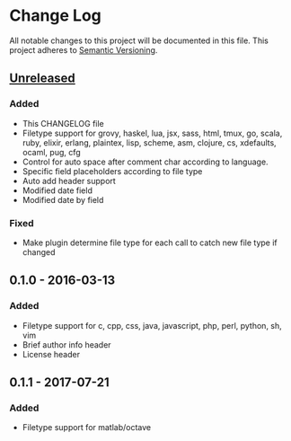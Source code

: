 # Change Log
All notable changes to this project will be documented in this file.
This project adheres to [Semantic Versioning](http://semver.org/).

## [Unreleased]
### Added
- This CHANGELOG file
- Filetype support for grovy, haskel, lua, jsx,  sass, html, tmux, go, scala, ruby, elixir, erlang, plaintex, lisp, scheme, asm, clojure, cs, xdefaults, ocaml, pug, cfg
- Control for auto space after comment char according to language.
- Specific field placeholders according to file type
- Auto add header support
- Modified date field
- Modified date by field

### Fixed
- Make plugin determine file type for each call to catch new file type if changed

## 0.1.0 - 2016-03-13
### Added
- Filetype support for c, cpp, css, java, javascript, php, perl, python, sh, vim
- Brief author info header
- License header

## 0.1.1 - 2017-07-21
### Added
- Filetype support for matlab/octave

[Unreleased]: https://github.com/alpertuna/vim-header/compare/v0.1.0...HEAD
